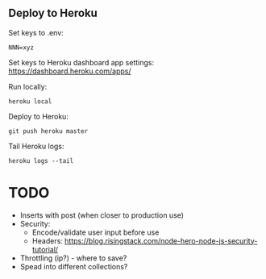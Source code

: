 

Deploy to Heroku
----------------

Set keys to .env:

	NNN=xyz

Set keys to Heroku dashboard app settings: https://dashboard.heroku.com/apps/

Run locally:

	heroku local

Deploy to Heroku:

	git push heroku master

Tail Heroku logs:

	heroku logs --tail


TODO
====

- Inserts with post (when closer to production use)
- Security:
    - Encode/validate user input before use
    - Headers: https://blog.risingstack.com/node-hero-node-js-security-tutorial/
- Throttling (ip?) - where to save?
- Spead into different collections?
